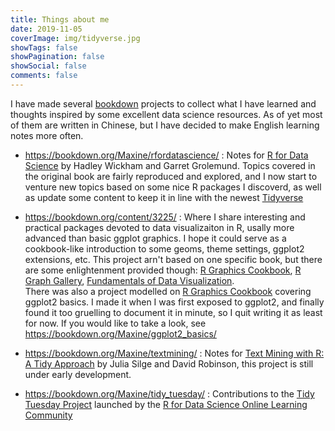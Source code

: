 ```yaml
---
title: Things about me
date: 2019-11-05
coverImage: img/tidyverse.jpg
showTags: false
showPagination: false
showSocial: false
comments: false
---
```



I have made several [bookdown](https://bookdown.org/home/) projects to collect what I have learned and thoughts inspired by some excellent data science resources. As of yet most of them are written in Chinese, but I have decided to make English learning notes more often.   

* https://bookdown.org/Maxine/rfordatascience/ : Notes for [R for Data Science](https://r4ds.had.co.nz/) by Hadley Wickham and Garret Grolemund. Topics covered in the original book are fairly reproduced and explored, and I now start to venture new topics based on some nice R packages I discoverd, as well as update some content to keep it in line with the newest [Tidyverse](https://www.tidyverse.org/)  

* https://bookdown.org/content/3225/ : Where I share interesting and practical packages devoted to data visualizaiton in R, usally more advanced than basic ggplot graphics. I hope it could serve as a cookbook-like introduction to some geoms, theme settings, ggplot2 extensions, etc. This project arn't based on one specific book, but there are some enlightenment provided though: [R Graphics Cookbook](https://r-graphics.org/), [R Graph Gallery](https://www.r-graph-gallery.com), [Fundamentals of Data Visualization](https://serialmentor.com/dataviz/index.html).  
  There was also a project modelled on [R Graphics Cookbook](https://r-graphics.org/) covering ggplot2 basics. I made it when I was first exposed to ggplot2, and finally found it too gruelling to document it in minute, so I quit writing it as least for now. If you would like to take a look, see https://bookdown.org/Maxine/ggplot2_basics/  
 

* https://bookdown.org/Maxine/textmining/ : Notes for [Text Mining with R: A Tidy Approach](http://127.0.0.1:4321) by Julia Silge and David Robinson, this project is still under early development.  

* https://bookdown.org/Maxine/tidy_tuesday/ : Contributions to the [Tidy Tuesday Project](https://github.com/rfordatascience/tidytuesday) launched by the [R for Data Science Online Learning Community](https://www.rfordatasci.com/)  




